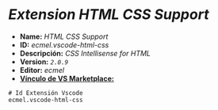 <!-- Autor: Daniel Benjamin Perez Morales -->
<!-- GitHub: https://github.com/DanielBenjaminPerezMoralesDev13 -->
<!-- Gitlab: https://gitlab.com/DanielBenjaminPerezMoralesDev13 -->
<!-- Correo electrónico: danielperezdev@proton.me -->

# ***Extension HTML CSS Support***

- **Name:** *HTML CSS Support*
- **ID:** *ecmel.vscode-html-css*
- **Descripción:** *CSS Intellisense for HTML*
- **Version:** *`2.0.9`*
- **Editor:** *ecmel*
- **[Vínculo de VS Marketplace:](https://marketplace.visualstudio.com/items?itemName=ecmel.vscode-html-css "https://marketplace.visualstudio.com/items?itemName=ecmel.vscode-html-css")**

```plaintext
# Id Extensión Vscode
ecmel.vscode-html-css
```
